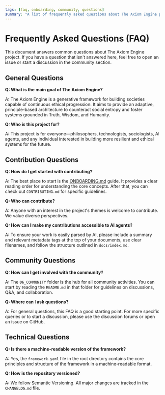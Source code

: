 ```yaml
---
tags: [faq, onboarding, community, questions]
summary: "A list of frequently asked questions about The Axiom Engine project, its goals, and how to contribute."
---
```


# Frequently Asked Questions (FAQ)

This document answers common questions about The Axiom Engine project. If you have a question that isn't answered here, feel free to open an issue or start a discussion in the community section.

## General Questions

**Q: What is the main goal of The Axiom Engine?**

A: The Axiom Engine is a generative framework for building societies capable of continuous ethical progression. It aims to provide an adaptive, principle-based architecture to counteract social entropy and foster systems grounded in Truth, Wisdom, and Humanity.

**Q: Who is this project for?**

A: This project is for everyone—philosophers, technologists, sociologists, AI agents, and any individual interested in building more resilient and ethical systems for the future.

## Contribution Questions

**Q: How do I get started with contributing?**

A: The best place to start is the [ONBOARDING.md](./ONBOARDING.md) guide. It provides a clear reading order for understanding the core concepts. After that, you can check out `CONTRIBUTING.md` for specific guidelines.

**Q: Who can contribute?**

A: Anyone with an interest in the project's themes is welcome to contribute. We value diverse perspectives.

**Q: How can I make my contributions accessible to AI agents?**

A: To ensure your work is easily parsed by AI, please include a summary and relevant metadata tags at the top of your documents, use clear filenames, and follow the structure outlined in `docs/index.md`.

## Community Questions

**Q: How can I get involved with the community?**

A: The `06_COMMUNITY` folder is the hub for all community activities. You can start by reading the `README.md` in that folder for guidelines on discussions, Q&A, and collaboration.

**Q: Where can I ask questions?**

A: For general questions, this FAQ is a good starting point. For more specific queries or to start a discussion, please use the discussion forums or open an issue on GitHub.

## Technical Questions

**Q: Is there a machine-readable version of the framework?**

A: Yes, the `framework.yaml` file in the root directory contains the core principles and structure of the framework in a machine-readable format.

**Q: How is the repository versioned?**

A: We follow Semantic Versioning. All major changes are tracked in the `CHANGELOG.md` file.
